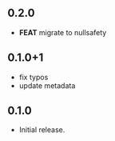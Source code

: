 ## 0.2.0

- **FEAT** migrate to nullsafety

## 0.1.0+1

* fix typos
* update metadata

## 0.1.0

* Initial release.
